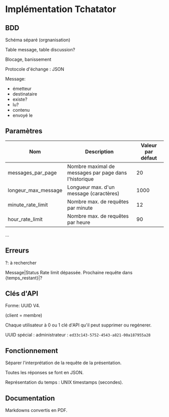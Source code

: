 # Implémentation Tchatator

## BDD

Schéma séparé (orgnanisation)

Table message, table discussion?

Blocage, banissement

Protocole d'échange : JSON

Message:

- émetteur
- destinataire
- existe?
- lu?
- contenu
- envoyé le

## Paramètres

Nom|Description|Valeur par défaut
-|-|-
messages_par_page|Nombre maximal de messages par page dans l'historique|20
longeur_max_message|Longueur max. d'un message (caractères)|1000
minute_rate_limit|Nombre max. de requêtes par minute|12
hour_rate_limit|Nombre max. de requêtes par heure|90
...

## Erreurs

?: à rechercher

Message|Status
Rate limit dépassée. Prochaine requête dans {temps_restant}|?

## Clés d'API

Forme: UUID V4.

(client = membre)

Chaque utilisateur à 0 ou 1 clé d'API qu'il peut supprimer ou regénerer.

UUID spécial : administrateur : `ed33c143-5752-4543-a821-00a187955a28`

## Fonctionnement

Séparer l'interprétation de la requête de la présentation.

Toutes les réponses se font en JSON.

Représentation du temps : UNIX timestamps (secondes).

## Documentation

Markdowns convertis en PDF.

